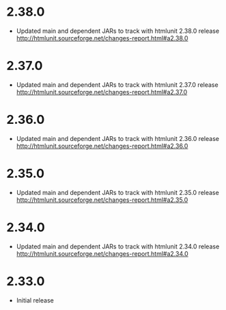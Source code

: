 # 2.38.0
* Updated main and dependent JARs to track with htmlunit 2.38.0 
  release <http://htmlunit.sourceforge.net/changes-report.html#a2.38.0>

# 2.37.0
* Updated main and dependent JARs to track with htmlunit 2.37.0 
  release <http://htmlunit.sourceforge.net/changes-report.html#a2.37.0>

# 2.36.0
* Updated main and dependent JARs to track with htmlunit 2.36.0 
  release <http://htmlunit.sourceforge.net/changes-report.html#a2.36.0>

# 2.35.0
* Updated main and dependent JARs to track with htmlunit 2.35.0 
  release <http://htmlunit.sourceforge.net/changes-report.html#a2.35.0>

# 2.34.0
* Updated main and dependent JARs to track with htmlunit 2.34.0 
  release <http://htmlunit.sourceforge.net/changes-report.html#a2.34.0>

# 2.33.0
* Initial release
